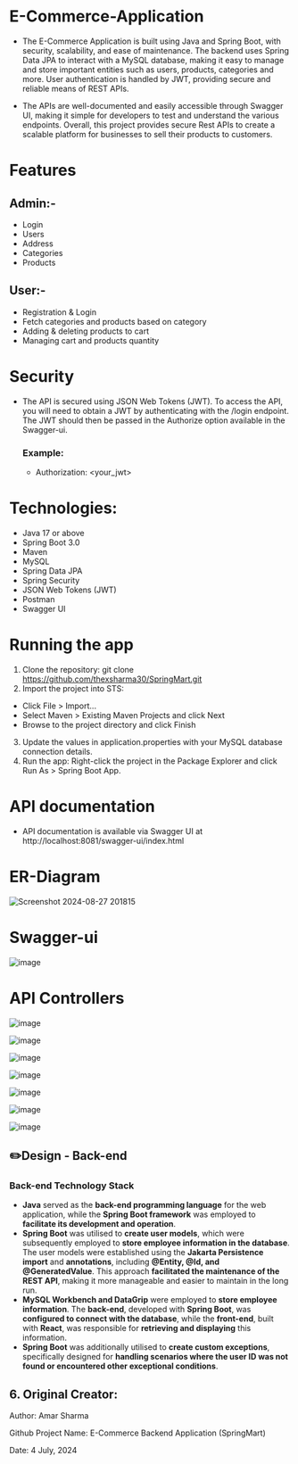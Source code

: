 # E-Commerce-Application

- The E-Commerce Application is built using Java and Spring Boot, with security, scalability, and ease of maintenance. The backend uses Spring Data JPA to interact with a MySQL database, making it easy to manage and store important entities such as users, products, categories and more. User authentication is handled by JWT, providing secure and reliable means of REST APIs.

- The APIs are well-documented and easily accessible through Swagger UI, making it simple for developers to test and understand the various endpoints. Overall, this project provides secure Rest APIs to create a scalable platform for businesses to sell their products to customers.

# Features
## Admin:-
- Login
- Users
- Address
- Categories
- Products

## User:-
- Registration & Login
- Fetch categories and products based on category
- Adding & deleting products to cart
- Managing cart and products quantity

# Security
- The API is secured using JSON Web Tokens (JWT). To access the API, you will need to obtain a JWT by authenticating with the /login endpoint. The JWT should then be passed in the Authorize option available in the Swagger-ui.

  ### Example:
  - Authorization: <your_jwt>

# Technologies:
- Java 17 or above
- Spring Boot 3.0
- Maven
- MySQL
- Spring Data JPA
- Spring Security
- JSON Web Tokens (JWT)
- Postman
- Swagger UI

# Running the app
1. Clone the repository: git clone https://github.com/thexsharma30/SpringMart.git
2. Import the project into STS:
  - Click File > Import...
  - Select Maven > Existing Maven Projects and click Next
  - Browse to the project directory and click Finish
3. Update the values in application.properties with your MySQL database connection details.
4. Run the app: Right-click the project in the Package Explorer and click Run As > Spring Boot App.

# API documentation
- API documentation is available via Swagger UI at http://localhost:8081/swagger-ui/index.html

# ER-Diagram
![Screenshot 2024-08-27 201815](https://github.com/user-attachments/assets/2e3bc3e9-989e-4497-a2ae-4e155341802a)

# Swagger-ui
![image](https://github.com/user-attachments/assets/302aa352-5490-44d9-bf14-7fcc2e67b4b1)

# API Controllers
![image](https://github.com/user-attachments/assets/e9dcf394-396e-4c34-9be1-bce711303307)

![image](https://github.com/user-attachments/assets/0f0f36be-da6d-4c12-a5c1-ea58332aa2b1)

![image](https://github.com/user-attachments/assets/2e92fd08-0032-4a68-bea9-f0f3ae96569f)

![image](https://github.com/user-attachments/assets/5f57885c-6fec-4121-a501-a56ee321dcbe)

![image](https://github.com/user-attachments/assets/35cb4734-a6b3-49ec-a526-9f72469b8c47)

![image](https://github.com/user-attachments/assets/41ab213b-893e-47a8-a66f-644df8263f1d)

![image](https://github.com/user-attachments/assets/821ea705-f282-4196-b91d-55c409b6ff50)


## ✏️Design - Back-end
### Back-end Technology Stack
- **Java** served as the **back-end programming language** for the web application, while the **Spring Boot framework** was employed to **facilitate its development and operation**.
- **Spring Boot** was utilised to **create user models**, which were subsequently employed to **store employee information in the database**. The user models were established using the **Jakarta Persistence import** and **annotations**, including **@Entity, @Id, and @GeneratedValue**. This approach **facilitated the maintenance of the REST API**, making it more manageable and easier to maintain in the long run.
- **MySQL Workbench and DataGrip** were employed to **store employee information**. The **back-end**, developed with **Spring Boot**, was **configured to connect with the database**, while the **front-end**, built with **React**, was responsible for **retrieving and displaying** this information.
- **Spring Boot** was additionally utilised to **create custom exceptions**, specifically designed for **handling scenarios where the user ID was not found or encountered other exceptional conditions**.

## 6. Original Creator:

Author: Amar Sharma
 
Github Project Name: E-Commerce Backend Application (SpringMart)


Date: 4 July, 2024









